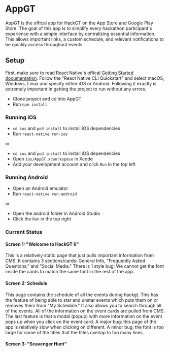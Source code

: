 # AppGT

AppGT is the offical app for HackGT on the App Store and Google Play Store. The goal of this app is to simplify every hackathon participant's experience with a simple interface by centralizing essential information. This allows important links, a custom schedule, and relevant notifications to be quickly access throughout events.

## Setup

First, make sure to read React Native's offical [Getting Started documentation](https://facebook.github.io/react-native/docs/getting-started.html). Follow the "React Native CLI Quickstart" and select macOS, Windows, Linux and specify either iOS or Android. Following it exactly is extremely important in getting the project to run without any errors.

* Clone project and cd into AppGT
* Run `npm install`

### Running iOS

* `cd ios` and `pod install` to install iOS dependencies 
* Run `react-native run-ios` 

or 

* `cd ios` and `pod install` to install iOS dependencies 
* Open `ios/AppGT.xcworkspace` in Xcode
* Add your development account and click `Run` in the top left

### Running Android

* Open an Android emulator  
* Run `react-native run-android`

or 

* Open the android folder in Android Studio
* Click the `Run` in the top right


### Current Status

#### Screen 1: "Welcome to HackGT 6"
This is a relatively static page that just pulls important information from CMS. It contains 3 sections/cards: General Info, "Frequently Asked Questions," and "Social Media." 
There is 1 style bug: We cannot get the font inside the cards to match the same font in the rest of the app.

#### Screen 2: Schedule
This page contains the schedule of all the events during hackgt. This has the feature of being able to star and unstar events which puts them on or removes them from "My Schedule." It also allows you to search through all of the events. All of the information on the event cards are pulled from CMS. The last feature is that a modal (popup) with more information on the event pops up when you click on the event card. 
A major bug: this page of the app is relatively slow when clicking on different.
A minor bug: the font is too large for some of the titles that the titles overlap to too many lines.

#### Screen 3: "Scavenger Hunt"
